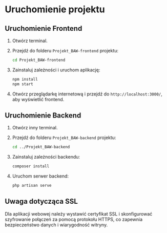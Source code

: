 
# Uruchomienie projektu

## Uruchomienie Frontend

1. Otwórz terminal.

2. Przejdź do folderu `Projekt_BAW-frontend` projektu:
   ```bash
   cd Projekt_BAW-frontend
   ```

3. Zainstaluj zależności i uruchom aplikację:
   ```bash
   npm install
   npm start
   ```

4. Otwórz przeglądarkę internetową i przejdź do `http://localhost:3000/`, aby wyświetlić frontend.

## Uruchomienie Backend

1. Otwórz inny terminal.

2. Przejdź do folderu `Projekt_BAW-backend` projektu:
   ```bash
   cd ../Projekt_BAW-backend
   ```

3. Zainstaluj zależności backendu:
   ```bash
   composer install
   ```

4. Uruchom serwer backend:
   ```bash
   php artisan serve
   ```

## Uwaga dotycząca SSL

Dla aplikacji webowej należy wystawić certyfikat SSL i skonfigurować szyfrowanie połączeń za pomocą protokołu HTTPS, co zapewnia bezpieczeństwo danych i wiarygodność witryny.

